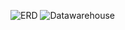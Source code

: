 ![ERD](![DataWarhouse](https://github.com/user-attachments/assets/b833afbb-befd-433c-90e0-318f9d2b0222))
![Datawarehouse](<img width="1920" height="1080" alt="Desktop Screenshot 2025 09 13 - 18 11 30 74" src="https://github.com/user-attachments/assets/a31d293c-773b-4d5d-9463-44ae5c235636" />
)
